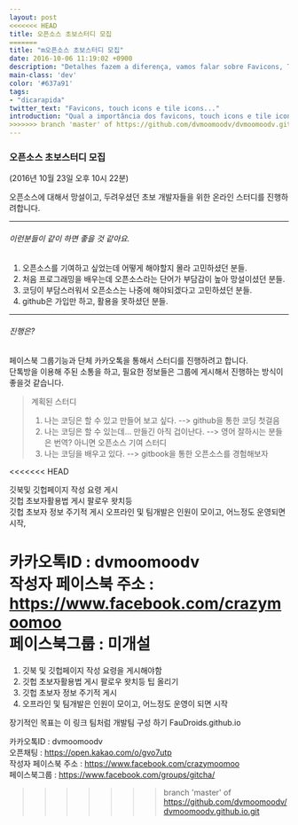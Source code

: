 ```yaml
---
layout: post
<<<<<<< HEAD
title: 오픈소스 초보스터디 모집
=======
title: "m오픈소스 초보스터디 모집"
date: 2016-10-06 11:19:02 +0900
description: "Detalhes fazem a diferença, vamos falar sobre Favicons, Touch Icons e Tile Icons e como eles fazem a diferença."
main-class: 'dev'
color: '#637a91'
tags:
- "dicarapida"
twitter_text: "Favicons, touch icons e tile icons..."
introduction: "Qual a importância dos favicons, touch icons e tile icons. Como criá-los automáticamente e como usá-los em seu site."
>>>>>>> branch 'master' of https://github.com/dvmoomoodv/dvmoomoodv.github.io.git
---
```

### 오픈소스 초보스터디 모집
(2016년 10월 23일 오후 10시 22분)

오픈소스에 대해서 망설이고, 두려우셨던 초보 개발자들을 위한 온라인 스터디를 진행하려합니다.


- - -

###### 이런분들이 같이 하면 좋을 것 같아요.     
1. 오픈소스를 기여하고 싶었는데 어떻게 해야할지 몰라 고민하셨던 분들.  
2. 처음 프로그래밍을 배우는데 오픈소스라는 단어가 부담감이 높아 망설이셨던 분들.  
3. 코딩이 부담스러워서 오픈소스는 나중에 해야되겠다고 고민하셨던 분들.  
4. github은 가입만 하고, 활용을 못하셨던 분들.  

* * *  
###### 진행은?    
페이스북 그룹기능과 단체 카카오톡을 통해서 스터디를 진행하려고 합니다.   
단톡방을 이용해 주된 소통을 하고, 필요한 정보들은 그룹에 게시해서 진행하는 방식이 좋을것 같습니다.  

> 계획된 스터디  
> 1. 나는 코딩은 할 수 있고 만들어 보고 싶다. --> github을 통한 코딩 첫걸음  
> 2. 나는 코딩은 할 수 있는데... 만들긴 아직 겁이난다. --> 영어 잘하시는 분들은 번역? 아니면 오픈소스 기여 스터디  
> 3. 나는 코딩을 배우고 있다. --> gitbook을 통한 오픈소스를 경험해보자  

<<<<<<< HEAD

깃북및 깃헙페이지 작성 요령 게시  
깃헙 초보자활용법 게시 팔로우 왓치등  
깃헙 초보자 정보 주기적 게시
오프라인 및 팀개발은 인원이 모이고, 어느정도 운영되면 시작,



카카오톡ID : dvmoomoodv    
작성자 페이스북 주소 : https://www.facebook.com/crazymoomoo    
페이스북그룹 : 미개설    
=======
1. 깃북 및 깃헙페이지 작성 요령을 게시해야함  
2. 깃헙 초보자활용법 게시 팔로우 왓치등 팁 올리기   
3. 깃헙 초보자 정보 주기적 게시  
4. 오프라인 및 팀개발은 인원이 모이고, 어느정도 운영이 되면 시작  

장기적인 목표는 이 링크 팀처럼 개발팀 구성 하기 FauDroids.github.io  


카카오톡ID : dvmoomoodv      
오픈채팅 : https://open.kakao.com/o/gvo7utp  
작성자 페이스북 주소 : https://www.facebook.com/crazymoomoo      
페이스북그룹 : https://www.facebook.com/groups/gitcha/      
>>>>>>> branch 'master' of https://github.com/dvmoomoodv/dvmoomoodv.github.io.git
